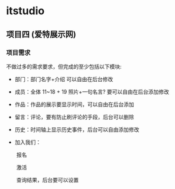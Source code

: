 # itstudio

## 项目四  (爱特展示网)

### 项目需求

不做过多的需求要求，但完成的⾄少包括以下模块:

* 部⻔：部⻔名字+介绍 可以⾃由在后台修改

* 成员：全体 11~18 + 19 照片+⼀句名⾔? 要可以⾃由在后台添加修改

* 作品：作品的展⽰要显⽰时间，可以⾃由在后台添加

* 留⾔：评论，要有防⽌刷评论的⼿段，后台可以删除

* 历史：时间轴上显⽰历史事件，后台可以⾃由添加修改

* 加入我们：

  ​	报名

  ​	激活

  ​	查询结果，后台要可以设置
